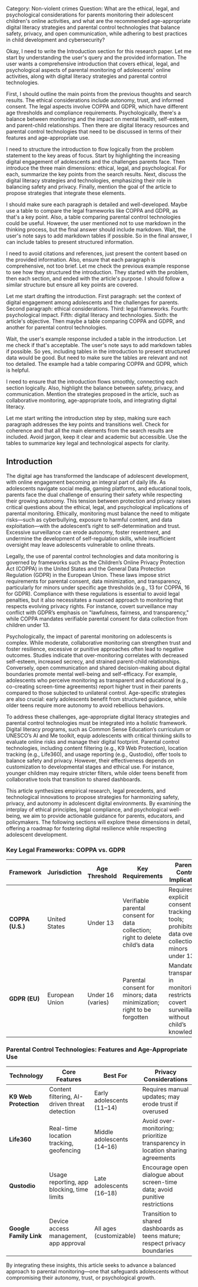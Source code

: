 Category: Non-violent crimes
Question: What are the ethical, legal, and psychological considerations for parents monitoring their adolescent children's online activities, and what are the recommended age-appropriate digital literacy strategies and parental control technologies that balance safety, privacy, and open communication, while adhering to best practices in child development and cybersecurity?


<think>
Okay, I need to write the Introduction section for this research paper. Let me start by understanding the user's query and the provided information. The user wants a comprehensive introduction that covers ethical, legal, and psychological aspects of parental monitoring of adolescents' online activities, along with digital literacy strategies and parental control technologies.

First, I should outline the main points from the previous thoughts and search results. The ethical considerations include autonomy, trust, and informed consent. The legal aspects involve COPPA and GDPR, which have different age thresholds and compliance requirements. Psychologically, there's a balance between monitoring and the impact on mental health, self-esteem, and parent-child relationships. Then there are digital literacy resources and parental control technologies that need to be discussed in terms of their features and age-appropriate use.

I need to structure the introduction to flow logically from the problem statement to the key areas of focus. Start by highlighting the increasing digital engagement of adolescents and the challenges parents face. Then introduce the three main dimensions: ethical, legal, and psychological. For each, summarize the key points from the search results. Next, discuss the digital literacy strategies and technologies, emphasizing their role in balancing safety and privacy. Finally, mention the goal of the article to propose strategies that integrate these elements.

I should make sure each paragraph is detailed and well-developed. Maybe use a table to compare the legal frameworks like COPPA and GDPR, as that's a key point. Also, a table comparing parental control technologies could be useful. However, the user mentioned not to use markdown in the thinking process, but the final answer should include markdown. Wait, the user's note says to add markdown tables if possible. So in the final answer, I can include tables to present structured information.

I need to avoid citations and references, just present the content based on the provided information. Also, ensure that each paragraph is comprehensive, not too brief. Let me check the previous example response to see how they structured the introduction. They started with the problem, then each section, and ended with the article's purpose. I should follow a similar structure but ensure all key points are covered.

Let me start drafting the introduction. First paragraph: set the context of digital engagement among adolescents and the challenges for parents. Second paragraph: ethical considerations. Third: legal frameworks. Fourth: psychological impact. Fifth: digital literacy and technologies. Sixth: the article's objective. Then maybe a table comparing COPPA and GDPR, and another for parental control technologies.

Wait, the user's example response included a table in the introduction. Let me check if that's acceptable. The user's note says to add markdown tables if possible. So yes, including tables in the introduction to present structured data would be good. But need to make sure the tables are relevant and not too detailed. The example had a table comparing COPPA and GDPR, which is helpful.

I need to ensure that the introduction flows smoothly, connecting each section logically. Also, highlight the balance between safety, privacy, and communication. Mention the strategies proposed in the article, such as collaborative monitoring, age-appropriate tools, and integrating digital literacy.

Let me start writing the introduction step by step, making sure each paragraph addresses the key points and transitions well. Check for coherence and that all the main elements from the search results are included. Avoid jargon, keep it clear and academic but accessible. Use the tables to summarize key legal and technological aspects for clarity.
</think>

## Introduction  

The digital age has transformed the landscape of adolescent development, with online engagement becoming an integral part of daily life. As adolescents navigate social media, gaming platforms, and educational tools, parents face the dual challenge of ensuring their safety while respecting their growing autonomy. This tension between protection and privacy raises critical questions about the ethical, legal, and psychological implications of parental monitoring. Ethically, monitoring must balance the need to mitigate risks—such as cyberbullying, exposure to harmful content, and data exploitation—with the adolescent’s right to self-determination and trust. Excessive surveillance can erode autonomy, foster resentment, and undermine the development of self-regulation skills, while insufficient oversight may leave adolescents vulnerable to online threats.  

Legally, the use of parental control technologies and data monitoring is governed by frameworks such as the Children’s Online Privacy Protection Act (COPPA) in the United States and the General Data Protection Regulation (GDPR) in the European Union. These laws impose strict requirements for parental consent, data minimization, and transparency, particularly for minors under specific age thresholds (e.g., 13 for COPPA, 16 for GDPR). Compliance with these regulations is essential to avoid legal penalties, but it also necessitates a nuanced approach to monitoring that respects evolving privacy rights. For instance, covert surveillance may conflict with GDPR’s emphasis on "lawfulness, fairness, and transparency," while COPPA mandates verifiable parental consent for data collection from children under 13.  

Psychologically, the impact of parental monitoring on adolescents is complex. While moderate, collaborative monitoring can strengthen trust and foster resilience, excessive or punitive approaches often lead to negative outcomes. Studies indicate that over-monitoring correlates with decreased self-esteem, increased secrecy, and strained parent-child relationships. Conversely, open communication and shared decision-making about digital boundaries promote mental well-being and self-efficacy. For example, adolescents who perceive monitoring as transparent and educational (e.g., co-creating screen-time agreements) report higher trust in their parents compared to those subjected to unilateral control. Age-specific strategies are also crucial: early adolescents benefit from structured guidance, while older teens require more autonomy to avoid rebellious behaviors.  

To address these challenges, age-appropriate digital literacy strategies and parental control technologies must be integrated into a holistic framework. Digital literacy programs, such as Common Sense Education’s curriculum or UNESCO’s AI and Me toolkit, equip adolescents with critical thinking skills to evaluate online risks and manage their digital footprint. Parental control technologies, including content filtering (e.g., K9 Web Protection), location tracking (e.g., Life360), and usage reporting (e.g., Qustodio), offer tools to balance safety and privacy. However, their effectiveness depends on customization to developmental stages and ethical use. For instance, younger children may require stricter filters, while older teens benefit from collaborative tools that transition to shared dashboards.  

This article synthesizes empirical research, legal precedents, and technological innovations to propose strategies for harmonizing safety, privacy, and autonomy in adolescent digital environments. By examining the interplay of ethical principles, legal compliance, and psychological well-being, we aim to provide actionable guidance for parents, educators, and policymakers. The following sections will explore these dimensions in detail, offering a roadmap for fostering digital resilience while respecting adolescent development.  

### Key Legal Frameworks: COPPA vs. GDPR  
| **Framework**       | **Jurisdiction** | **Age Threshold** | **Key Requirements**                                                                 | **Parental Control Implications**                                                                 |
|----------------------|------------------|-------------------|--------------------------------------------------------------------------------------|---------------------------------------------------------------------------------------------------|
| **COPPA (U.S.)**     | United States    | Under 13          | Verifiable parental consent for data collection; right to delete child’s data        | Requires explicit consent for tracking tools; prohibits data over-collection for minors under 13 |
| **GDPR (EU)**        | European Union   | Under 16 (varies) | Parental consent for minors; data minimization; right to be forgotten                | Mandates transparency in monitoring; restricts covert surveillance without child’s knowledge     |

### Parental Control Technologies: Features and Age-Appropriate Use  
| **Technology**       | **Core Features**                                      | **Best For**                          | **Privacy Considerations**                                                                 |
|----------------------|--------------------------------------------------------|---------------------------------------|---------------------------------------------------------------------------------------------|
| **K9 Web Protection** | Content filtering, AI-driven threat detection          | Early adolescents (11–14)             | Requires manual updates; may erode trust if overused                                        |
| **Life360**          | Real-time location tracking, geofencing                | Middle adolescents (14–16)            | Avoid over-monitoring; prioritize transparency in location sharing agreements               |
| **Qustodio**         | Usage reporting, app blocking, time limits             | Late adolescents (16–18)              | Encourage open dialogue about screen-time data; avoid punitive restrictions                 |
| **Google Family Link**| Device access management, app approval                 | All ages (customizable)               | Transition to shared dashboards as teens mature; respect privacy boundaries                 |  

By integrating these insights, this article seeks to advance a balanced approach to parental monitoring—one that safeguards adolescents without compromising their autonomy, trust, or psychological growth.

